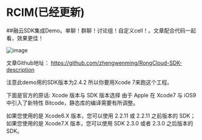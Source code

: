 # RCIM(已经更新)
##融云SDK集成Demo。单聊！群聊！讨论组！自定义cell！。文章配合代码一起看，效果更佳！

![image](https://github.com/zhengwenming/RCIM/blob/master/RCIM/Resoures/images/RCIM.gif)

文章Github地址：
https://github.com/zhengwenming/RongCloud-SDK-description


注意此demo用的SDK版本为2.4.2   所以你要用Xcode 7来跑这个工程。

下面是官方的原话:
Xcode 版本与 SDK 版本选择
由于 Apple 在 Xcode7 与 iOS9 中引入了新特性 Bitcode，静态库的编译需要有所调整。

如果您使用的是 Xcode6.X 版本，您可以使用 2.2.11 或 2.2.11 之前版本的 SDK；如果您使用的是 Xcode7.X 版本，您可以使用 SDK 2.3.0 或者 2.3.0 之后版本的 SDK。
